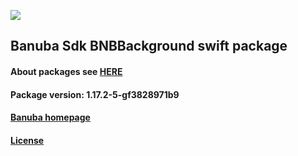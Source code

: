 [![](https://www.banuba.com/hubfs/Banuba_November2018/Images/Banuba%20SDK.png)](https://docs.banuba.com/far-sdk/tutorials/development/basic_integration?platform=ios)

## Banuba Sdk BNBBackground swift package

#### About packages see [HERE](https://docs.banuba.com/far-sdk/tutorials/development/installation?platform=ios)

#### Package version: **1.17.2-5-gf3828971b9**

#### **[Banuba homepage](https://banuba.com)**

#### **[License](https://www.banuba.com/terms)**
